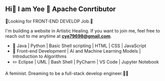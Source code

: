 ## Hi👋 I am Yee 👩 Apache Conrtibutor

🌟Looking for FRONT-END DEVELOP Job.🌟

I'm building a website in Artistic Healing. If you want to join me, feel free to reach out to me anytime at **cye79698@gmail.com**.

- 🔨 Java | Python | Basic Shell scripting | HTML | CSS | JavaScript
- 🌱 Front-end Development | AI and Machine Learning Models | Introduction to Algorithms
- ✏️ Eclipse | UML | Bash Shell | PyCharm | VS Code | Jupyter Notebook

A feminist. Dreaming to be a full-stack develop engineer.🙆‍♀️
